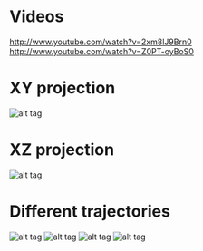 Videos
======
http://www.youtube.com/watch?v=2xm8lJ9Brn0
http://www.youtube.com/watch?v=Z0PT-oyBoS0

XY projection
=============
![alt tag](https://raw.github.com/arve0/TFY4240-Semester-project/master/results/xy-z_plus.png)


XZ projection
=============
![alt tag](https://raw.github.com/arve0/TFY4240-Semester-project/master/results/xz-y_plus.png)

Different trajectories
======================
![alt tag](https://raw.github.com/arve0/TFY4240-Semester-project/master/results/x-straight.png)
![alt tag](https://raw.github.com/arve0/TFY4240-Semester-project/master/results/z-straight.png)
![alt tag](https://raw.github.com/arve0/TFY4240-Semester-project/master/results/x-toward-center.png)
![alt tag](https://raw.github.com/arve0/TFY4240-Semester-project/master/results/toward-pole.png)

